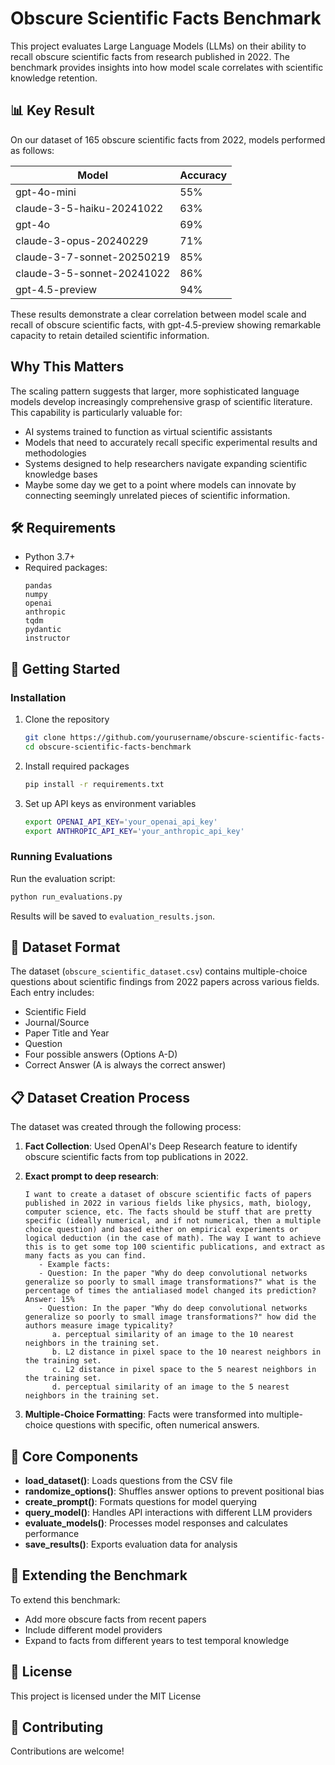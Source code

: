 # Obscure Scientific Facts Benchmark

This project evaluates Large Language Models (LLMs) on their ability to recall obscure scientific facts from research published in 2022. The benchmark provides insights into how model scale correlates with scientific knowledge retention.

## 📊 Key Result

On our dataset of 165 obscure scientific facts from 2022, models performed as follows:

| Model | Accuracy |
|-------|----------|
| gpt-4o-mini | 55% |
| claude-3-5-haiku-20241022 | 63% |
| gpt-4o | 69% |
| claude-3-opus-20240229 | 71% |
| claude-3-7-sonnet-20250219 | 85% |
| claude-3-5-sonnet-20241022 | 86% |
| gpt-4.5-preview | 94% |




These results demonstrate a clear correlation between model scale and recall of obscure scientific facts, with gpt-4.5-preview showing remarkable capacity to retain detailed scientific information.

## Why This Matters

The scaling pattern suggests that larger, more sophisticated language models develop increasingly comprehensive grasp of scientific literature. This capability is particularly valuable for:

- AI systems trained to function as virtual scientific assistants
- Models that need to accurately recall specific experimental results and methodologies
- Systems designed to help researchers navigate expanding scientific knowledge bases
- Maybe some day we get to a point where models can innovate by connecting seemingly unrelated pieces of scientific information.

## 🛠 Requirements

- Python 3.7+
- Required packages:
  ```
  pandas
  numpy
  openai
  anthropic
  tqdm
  pydantic
  instructor
  ```

## 🚀 Getting Started

### Installation

1. Clone the repository
   ```bash
   git clone https://github.com/yourusername/obscure-scientific-facts-benchmark.git
   cd obscure-scientific-facts-benchmark
   ```

2. Install required packages
   ```bash
   pip install -r requirements.txt
   ```

3. Set up API keys as environment variables
   ```bash
   export OPENAI_API_KEY='your_openai_api_key'
   export ANTHROPIC_API_KEY='your_anthropic_api_key'
   ```

### Running Evaluations

Run the evaluation script:
```bash
python run_evaluations.py
```

Results will be saved to `evaluation_results.json`.

## 📝 Dataset Format

The dataset (`obscure_scientific_dataset.csv`) contains multiple-choice questions about scientific findings from 2022 papers across various fields. Each entry includes:

- Scientific Field
- Journal/Source
- Paper Title and Year
- Question
- Four possible answers (Options A-D)
- Correct Answer (A is always the correct answer)

## 📋 Dataset Creation Process

The dataset was created through the following process:

1. **Fact Collection**: Used OpenAI's Deep Research feature to identify obscure scientific facts from top publications in 2022.

2. **Exact prompt to deep research**:
   ```
   I want to create a dataset of obscure scientific facts of papers published in 2022 in various fields like physics, math, biology, computer science, etc. The facts should be stuff that are pretty specific (ideally numerical, and if not numerical, then a multiple choice question) and based either on empirical experiments or logical deduction (in the case of math). The way I want to achieve this is to get some top 100 scientific publications, and extract as many facts as you can find.
      - Example facts:
      - Question: In the paper "Why do deep convolutional networks generalize so poorly to small image transformations?" what is the percentage of times the antialiased model changed its prediction? Answer: 15%
      - Question: In the paper "Why do deep convolutional networks generalize so poorly to small image transformations?" how did the authors measure image typicality?
         a. perceptual similarity of an image to the 10 nearest neighbors in the training set.
         b. L2 distance in pixel space to the 10 nearest neighbors in the training set.
         c. L2 distance in pixel space to the 5 nearest neighbors in the training set.
         d. perceptual similarity of an image to the 5 nearest neighbors in the training set.
   ```

3. **Multiple-Choice Formatting**: Facts were transformed into multiple-choice questions with specific, often numerical answers.

## 🧩 Core Components

- **load_dataset()**: Loads questions from the CSV file
- **randomize_options()**: Shuffles answer options to prevent positional bias
- **create_prompt()**: Formats questions for model querying
- **query_model()**: Handles API interactions with different LLM providers
- **evaluate_models()**: Processes model responses and calculates performance
- **save_results()**: Exports evaluation data for analysis

## 🔄 Extending the Benchmark

To extend this benchmark:
- Add more obscure facts from recent papers
- Include different model providers
- Expand to facts from different years to test temporal knowledge

## 📄 License

This project is licensed under the MIT License

## 👥 Contributing

Contributions are welcome!
